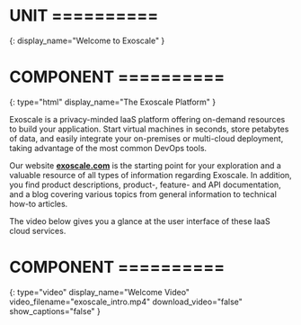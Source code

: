 # UNIT ==========
{:
  display_name="Welcome to Exoscale"
}

# COMPONENT ==========
{:
  type="html"
  display_name="The Exoscale Platform"
}

Exoscale is a privacy-minded IaaS platform offering on-demand resources to build your application. Start virtual machines in seconds, store petabytes of data, and easily integrate your on-premises or multi-cloud deployment, taking advantage of the most common DevOps tools.

Our website <a href="https://www.exoscale.com" target="_newtab">**exoscale.com**</a> is the starting point for your exploration and a valuable resource of all types of information regarding Exoscale. In addition, you find product descriptions, product-, feature- and API documentation, and a blog covering various topics from general information to technical how-to articles.

The video below gives you a glance at the user interface of these IaaS cloud services.

# COMPONENT ==========
{:
    type="video"
    display_name="Welcome Video"
    video_filename="exoscale_intro.mp4"
    download_video="false"
    show_captions="false"
}

